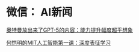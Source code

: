 # 微信： AI新闻
[奥特曼放出来了GPT-5的内容：能力提升幅度超乎想象](https://mp.weixin.qq.com/s/Ys4KmO7S3yNzXb5mGZ1qww)  

[何恺明的MIT人工智能第一课：深度表征学习](https://mp.weixin.qq.com/s/BucI1IS_nH2SuJ3XtTN2UA)  

